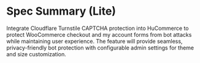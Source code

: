 # Spec Summary (Lite)

Integrate Cloudflare Turnstile CAPTCHA protection into HuCommerce to protect WooCommerce checkout and my account forms from bot attacks while maintaining user experience. The feature will provide seamless, privacy-friendly bot protection with configurable admin settings for theme and size customization.